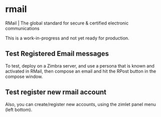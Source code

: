 # rmail
RMail | The global standard for secure & certified electronic communications

This is a work-in-progress and not yet ready for production.

## Test Registered Email messages
To test, deploy on a Zimbra server, and use a persona that is known and
activated in RMail, then compose an email and hit the RPost button in the
compose window.

## Test register new rmail account
Also, you can create/register new accounts, using the zimlet panel menu 
(left bottom).
